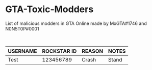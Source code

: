 # GTA-Toxic-Modders
List of malicious modders in GTA Online made by MxGTA#1746 and N0N5T0P#0001

<br>

USERNAME | ROCKSTAR ID | REASON | NOTES
------------ | ------------- | ------------- | -------------
Test     | 123456789     | Crash | Stand
